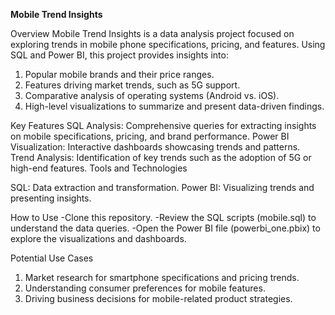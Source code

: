 **Mobile Trend Insights**


Overview
Mobile Trend Insights is a data analysis project focused on exploring trends in mobile phone specifications, pricing, and features. Using SQL and Power BI, this project provides insights into:

1. Popular mobile brands and their price ranges.
2. Features driving market trends, such as 5G support.
3. Comparative analysis of operating systems (Android vs. iOS).
4. High-level visualizations to summarize and present data-driven findings.

Key Features
SQL Analysis: Comprehensive queries for extracting insights on mobile specifications, pricing, and brand performance.
Power BI Visualization: Interactive dashboards showcasing trends and patterns.
Trend Analysis: Identification of key trends such as the adoption of 5G or high-end features.
Tools and Technologies

SQL: Data extraction and transformation.
Power BI: Visualizing trends and presenting insights.

How to Use
-Clone this repository.
-Review the SQL scripts (mobile.sql) to understand the data queries.
-Open the Power BI file (powerbi_one.pbix) to explore the visualizations and dashboards.

Potential Use Cases
1. Market research for smartphone specifications and pricing trends.
2. Understanding consumer preferences for mobile features.
3. Driving business decisions for mobile-related product strategies.
